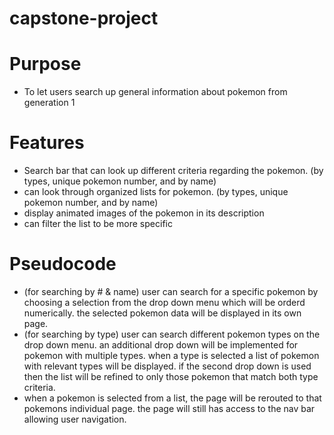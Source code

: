 # capstone-project

# Purpose
- To let users search up general information about pokemon from generation 1 

# Features
- Search bar that can look up different criteria regarding the pokemon. (by types, unique pokemon number, and by name)
- can look through organized lists for pokemon. (by types, unique pokemon number, and by name)
- display animated images of the pokemon in its description 
- can filter the list to be more specific

# Pseudocode
- (for searching by # & name) user can search for a specific pokemon by choosing a selection from the drop down menu which will be orderd numerically. the selected pokemon data will be displayed in its own page.
- (for searching by type) user can search different pokemon types on the drop down menu. an additional drop down will be implemented for pokemon with multiple types. when a type is selected a list of pokemon with relevant types will be displayed. if the second drop down is used then the list will be refined to only those pokemon that match both type criteria. 
- when a pokemon is selected from a list, the page will be rerouted to that pokemons individual page. the page will still has access to the nav bar allowing user navigation. 
